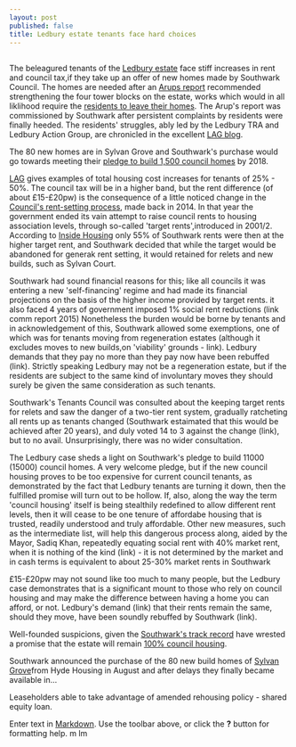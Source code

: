 ```yaml
---
layout: post
published: false
title: Ledbury estate tenants face hard choices
---
```

## 

The beleagured tenants of the [Ledbury estate](https://www.ledburyestate.com/) face stiff increases in rent and council tax,if they take up an offer of new homes made by Southwark Council.  The homes are needed after an [Arups report](http://www.southwark.gov.uk/housing/safety-in-the-home/fire-safety-on-the-ledbury-estate?chapter=4) recommended strengthening the four tower blocks on the estate, works which would in all liklihood require the [residents to leave their homes](https://www.ledburyestate.com/single-post/2017/11/22/ARUP-engineers-report-on-Ledbury-published).  The Arup's report was commissioned by Southwark after persistent complaints by residents were finally heeded.  The residents' struggles, ably led by the Ledbury TRA and Ledbury Action Group, are chronicled in the excellent [LAG blog](https://www.ledburyestate.com/blog).

The 80 new homes are in Sylvan Grove and Southwark's purchase would go towards meeting their [pledge to build 1,500 council homes](http://moderngov.southwark.gov.uk/documents/s72602/Report%20Proposed%20Acquisition%20of%20future%20affordable%20housing%20at%208%20-%2024%20Sylvan%20Grove%20SE15%201PE.pdf) by 2018.

[LAG](https://www.ledburyestate.com/blog) gives examples of total housing cost increases for tenants of 25% - 50%.  The council tax will be in a higher band, but the rent difference (of about £15-£20pw) is the consequence of a little noticed change in the [Council's rent-setting process](http://moderngov.southwark.gov.uk/documents/s50449/Report%20HRA%20Budget%202015-16%20Indicative.pdf), made back in 2014.  In that year the government ended its vain attempt to raise council rents to housing association levels, through so-called 'target rents',introduced in 2001/2.  According to [Inside Housing](https://www.insidehousing.co.uk/insight/insight/missing-the-target-36408) only 55% of Southwark rents were then at the higher target rent, and Southwark decided that while the target would be abandoned for generak rent setting, it would retained for relets and new builds, such as Sylvan Court.

Southwark had sound financial reasons for this; like all councils it was entering a new 'self-financing' regime and had made its financial projections on the basis of the higher income provided by target rents. it also faced 4 years of government imposed 1% social rent reductions (link comm report 2015) Nonetheless the burden would be borne by tenants and in acknowledgement of this, Southwark allowed some exemptions, one of which was for tenants moving from regeneration estates (although it excludes moves to new builds,on 'viability' grounds - link).  Ledbury demands that they pay no more than they pay now have been rebuffed (link).  Strictly speaking Ledbury may not be a regeneration estate, but if the residents are subject to the same kind of involuntary moves they should surely be given the same consideration as such tenants.

Southwark's Tenants Council was consulted about the keeping target rents for relets and saw the danger of a two-tier rent system, gradually ratcheting all rents up as tenants changed (Southwark estaimated that this would be achieved after 20 years), and duly voted 14 to 3 against the change (link), but to no avail.  Unsurprisingly, there was no wider consultation.

The Ledbury case sheds a light on Southwark's pledge to build 11000 (15000) council homes.  A very welcome pledge, but if the new council housing proves to be too expensive for current council tenants, as demonstrated by the fact that Ledbury tenants are turning it down, then the fulfilled promise will turn out to be hollow.  If, also, along the way the term 'council housing' itself is being  stealthily redefined to allow different rent levels, then it will cease to be one tenure of affordabe housing that is trusted, readily understood and truly affordable.  Other new measures, such as the intermediate list, will help this dangerous process along, aided by the Mayor, Sadiq Khan, repeatedly equating social rent with 40% market rent, when it is nothing of the kind (link) - it is not determined by the market and in cash terms is equivalent to about 25-30% market rents in Southwark

£15-£20pw may not sound like too much to many people, but the Ledbury case demonstrates that is a significant mount to those who rely on council housing and may make the difference between having a home you can afford, or not.  Ledbury's demand (link) that their rents remain the same, should they move, have been soundly rebuffed by Southwark (link).


Well-founded suspicions, given the [Southwark's track record](http://35percent.org/the-southwark-clearances/) have wrested a promise that the estate will remain [100% council housing](https://www.ledburyestate.com/single-post/2017/11/14/Council-leaders-promise-once-again-to-keep-Ledbury-100-council).


Southwark announced the purchase of the 80 new build homes of [Sylvan Grove](ttps://www.ledburyestate.com/single-post/2017/11/14/3-month-delay-on-new-local-homes-causes-further-misery-for-Ledbury-residents)from Hyde Housing in August and after delays they finally became available in...

Leaseholders able to take advantage of amended rehousing policy - shared equity loan.


Enter text in [Markdown](http://daringfireball.net/projects/markdown/). Use the toolbar above, or click the **?** button for formatting help.
m  lm
